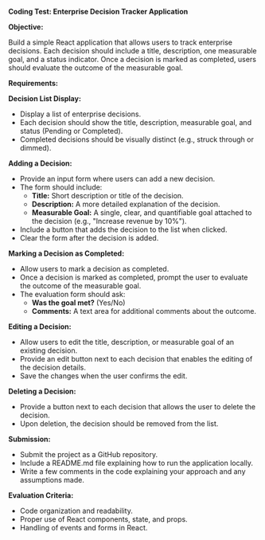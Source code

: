 **Coding Test: Enterprise Decision Tracker Application**

**Objective:**

Build a simple React application that allows users to track enterprise decisions. Each decision should include a title, description, one measurable goal, and a status indicator. Once a decision is marked as completed, users should evaluate the outcome of the measurable goal.

**Requirements:**

**Decision List Display:**

- Display a list of enterprise decisions.
- Each decision should show the title, description, measurable goal, and status (Pending or Completed).
- Completed decisions should be visually distinct (e.g., struck through or dimmed).

**Adding a Decision:**

- Provide an input form where users can add a new decision.
- The form should include:
  - **Title:** Short description or title of the decision.
  - **Description:** A more detailed explanation of the decision.
  - **Measurable Goal:** A single, clear, and quantifiable goal attached to the decision (e.g., "Increase revenue by 10%").
- Include a button that adds the decision to the list when clicked.
- Clear the form after the decision is added.

**Marking a Decision as Completed:**

- Allow users to mark a decision as completed.
- Once a decision is marked as completed, prompt the user to evaluate the outcome of the measurable goal.
- The evaluation form should ask:
  - **Was the goal met?** (Yes/No)
  - **Comments:** A text area for additional comments about the outcome.

**Editing a Decision:**

- Allow users to edit the title, description, or measurable goal of an existing decision.
- Provide an edit button next to each decision that enables the editing of the decision details.
- Save the changes when the user confirms the edit.

**Deleting a Decision:**

- Provide a button next to each decision that allows the user to delete the decision.
- Upon deletion, the decision should be removed from the list.

**Submission:**

- Submit the project as a GitHub repository.
- Include a README.md file explaining how to run the application locally.
- Write a few comments in the code explaining your approach and any assumptions made.

**Evaluation Criteria:**

- Code organization and readability.
- Proper use of React components, state, and props.
- Handling of events and forms in React.
